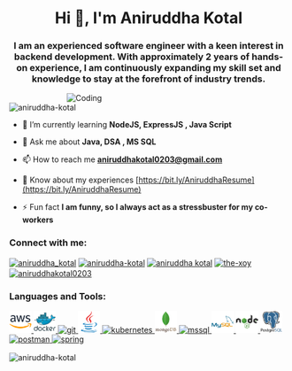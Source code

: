 <h1 align="center">Hi 👋, I'm Aniruddha Kotal</h1>
<h3 align="center">I am an experienced software engineer with a keen interest in backend development. With approximately 2 years of hands-on experience, I am continuously expanding my skill set and knowledge to stay at the forefront of industry trends.</h3>

<img align="right" alt="Coding" width="400" src="[https://www.google.com/url?sa=i&url=https%3A%2F%2Foutlane.co%2Fnow%2Fnew-shot-programmer-animation%2F&psig=AOvVaw1OtpvAcd6lyodU_s5_S0US&ust=1703968273219000&source=images&cd=vfe&opi=89978449&ved=0CBEQjRxqFwoTCLj5utC-tYMDFQAAAAAdAAAAABAD](https://cdn.dribbble.com/users/1162077/screenshots/3848914/programmer.gif)">

<p align="left"> <img src="https://komarev.com/ghpvc/?username=aniruddha-kotal&label=Profile%20views&color=0e75b6&style=flat" alt="aniruddha-kotal" /> </p>

- 🌱 I’m currently learning **NodeJS, ExpressJS , Java Script**

- 💬 Ask me about **Java, DSA , MS SQL**

- 📫 How to reach me **aniruddhakotal0203@gmail.com**

- 📄 Know about my experiences [https://bit.ly/AniruddhaResume](https://bit.ly/AniruddhaResume)

- ⚡ Fun fact **I am funny, so I always act as a stressbuster for my co-workers**

<h3 align="left">Connect with me:</h3>
<p align="left">
<a href="https://twitter.com/aniruddha_kotal" target="blank"><img align="center" src="https://raw.githubusercontent.com/rahuldkjain/github-profile-readme-generator/master/src/images/icons/Social/twitter.svg" alt="aniruddha_kotal" height="30" width="40" /></a>
<a href="https://linkedin.com/in/aniruddha-kotal" target="blank"><img align="center" src="https://raw.githubusercontent.com/rahuldkjain/github-profile-readme-generator/master/src/images/icons/Social/linked-in-alt.svg" alt="aniruddha-kotal" height="30" width="40" /></a>
<a href="https://fb.com/aniruddha kotal" target="blank"><img align="center" src="https://raw.githubusercontent.com/rahuldkjain/github-profile-readme-generator/master/src/images/icons/Social/facebook.svg" alt="aniruddha kotal" height="30" width="40" /></a>
<a href="https://instagram.com/the-xoy" target="blank"><img align="center" src="https://raw.githubusercontent.com/rahuldkjain/github-profile-readme-generator/master/src/images/icons/Social/instagram.svg" alt="the-xoy" height="30" width="40" /></a>
<a href="https://www.leetcode.com/aniruddhakotal0203" target="blank"><img align="center" src="https://raw.githubusercontent.com/rahuldkjain/github-profile-readme-generator/master/src/images/icons/Social/leet-code.svg" alt="aniruddhakotal0203" height="30" width="40" /></a>
</p>

<h3 align="left">Languages and Tools:</h3>
<p align="left"> <a href="https://aws.amazon.com" target="_blank" rel="noreferrer"> <img src="https://raw.githubusercontent.com/devicons/devicon/master/icons/amazonwebservices/amazonwebservices-original-wordmark.svg" alt="aws" width="40" height="40"/> </a> <a href="https://www.docker.com/" target="_blank" rel="noreferrer"> <img src="https://raw.githubusercontent.com/devicons/devicon/master/icons/docker/docker-original-wordmark.svg" alt="docker" width="40" height="40"/> </a> <a href="https://git-scm.com/" target="_blank" rel="noreferrer"> <img src="https://www.vectorlogo.zone/logos/git-scm/git-scm-icon.svg" alt="git" width="40" height="40"/> </a> <a href="https://www.java.com" target="_blank" rel="noreferrer"> <img src="https://raw.githubusercontent.com/devicons/devicon/master/icons/java/java-original.svg" alt="java" width="40" height="40"/> </a> <a href="https://kubernetes.io" target="_blank" rel="noreferrer"> <img src="https://www.vectorlogo.zone/logos/kubernetes/kubernetes-icon.svg" alt="kubernetes" width="40" height="40"/> </a> <a href="https://www.mongodb.com/" target="_blank" rel="noreferrer"> <img src="https://raw.githubusercontent.com/devicons/devicon/master/icons/mongodb/mongodb-original-wordmark.svg" alt="mongodb" width="40" height="40"/> </a> <a href="https://www.microsoft.com/en-us/sql-server" target="_blank" rel="noreferrer"> <img src="https://www.svgrepo.com/show/303229/microsoft-sql-server-logo.svg" alt="mssql" width="40" height="40"/> </a> <a href="https://www.mysql.com/" target="_blank" rel="noreferrer"> <img src="https://raw.githubusercontent.com/devicons/devicon/master/icons/mysql/mysql-original-wordmark.svg" alt="mysql" width="40" height="40"/> </a> <a href="https://nodejs.org" target="_blank" rel="noreferrer"> <img src="https://raw.githubusercontent.com/devicons/devicon/master/icons/nodejs/nodejs-original-wordmark.svg" alt="nodejs" width="40" height="40"/> </a> <a href="https://www.postgresql.org" target="_blank" rel="noreferrer"> <img src="https://raw.githubusercontent.com/devicons/devicon/master/icons/postgresql/postgresql-original-wordmark.svg" alt="postgresql" width="40" height="40"/> </a> <a href="https://postman.com" target="_blank" rel="noreferrer"> <img src="https://www.vectorlogo.zone/logos/getpostman/getpostman-icon.svg" alt="postman" width="40" height="40"/> </a> <a href="https://spring.io/" target="_blank" rel="noreferrer"> <img src="https://www.vectorlogo.zone/logos/springio/springio-icon.svg" alt="spring" width="40" height="40"/> </a> </p>

<p><img align="center" src="https://github-readme-stats.vercel.app/api/top-langs?username=aniruddha-kotal&show_icons=true&locale=en&layout=compact" alt="aniruddha-kotal" /></p>
